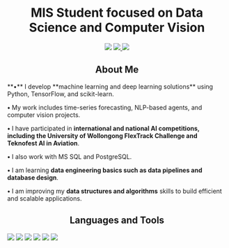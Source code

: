 <h1 align="center">MIS Student focused on Data Science and Computer Vision</h1>

<p align="center">
  <a href="http://linkedin.com/in/ibrahimycl"><img src="https://img.shields.io/badge/LinkedIn-0A66C2?style=for-the-badge&logo=linkedin&logoColor=white"></a>
  <a href="https://medium.com/@ibraahimycl">
    <img src="https://img.shields.io/badge/Medium-12100E?style=for-the-badge&logo=medium&logoColor=white"/>
  </a>
  <a href="mailto:ibraahimycl@gmail.com"><img src="https://img.shields.io/badge/Gmail-D14836?style=for-the-badge&logo=gmail&logoColor=white"></a>
</p>


<h2 align="center">About Me</h2>
**•** I develop **machine learning and deep learning solutions** using Python, TensorFlow, and scikit-learn.

**•** My work includes time-series forecasting, NLP-based agents, and computer vision projects.

**•** I have participated in **international and national AI competitions, including the University of Wollongong FlexTrack Challenge and Teknofest AI in Aviation**.

**•** I also work with MS SQL and PostgreSQL.

**•** I am learning **data engineering basics such as data pipelines and database design**.

**•** I am improving my **data structures and algorithms** skills to build efficient and scalable applications.

<h2 align="center">Languages and Tools</h2>

<p align="left">
<img src="https://img.shields.io/badge/Python-3776AB?style=for-the-badge&logo=python&logoColor=white"/>
<img src="https://img.shields.io/badge/scikit--learn-F7931E?style=for-the-badge&logo=scikit-learn&logoColor=white"/>
<img src="https://img.shields.io/badge/TensorFlow-FF6F00?style=for-the-badge&logo=tensorflow&logoColor=white"/>
<img src="https://img.shields.io/badge/Pandas-150458?style=for-the-badge&logo=pandas&logoColor=white" />
<img src="https://img.shields.io/badge/Numpy-013243?style=for-the-badge&logo=numpy&logoColor=white" />
<img src="https://img.shields.io/badge/OpenCV-5C3EE8?style=for-the-badge&logo=opencv&logoColor=white"/>

</p>
